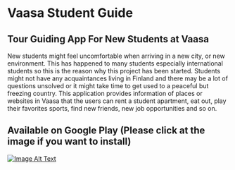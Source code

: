# Vaasa Student Guide

## Tour Guiding App For New Students at Vaasa

New students might feel uncomfortable when arriving in a new city, or new environment. This has happened to many students especially international students so this is the reason why this project has been started. Students might not have any acquaintances living in Finland and there may be a lot of questions unsolved or it might take time to get used to a peaceful but freezing country. This application provides information of places or websites in Vaasa that the users can rent a student apartment, eat out, play their favorites sports, find new friends, new job opportunities and so on.

## Available on Google Play (Please click at the image if you want to install)
[![Image Alt Text](https://play-lh.googleusercontent.com/c6BmJDIIOpinjcRyqdZPwylYN6y4baxCoAXYm06t6S43539u4atfp-CZrGWM8FBykeQZ=w832-h470-rw)](https://play.google.com/store/apps/details?id=com.app.students_guide&hl=en&gl=US)


